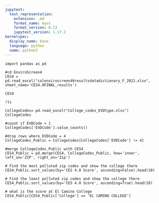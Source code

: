 ```yaml
---
jupytext:
  text_representation:
    extension: .md
    format_name: myst
    format_version: 0.13
    jupytext_version: 1.17.2
kernelspec:
  display_name: base
  language: python
  name: python3
---
```


```{code-cell} ipython3
import pandas as pd
```

```{code-cell} ipython3
#cd EnviroScreen4
CES4 = pd.read_excel("calenviroscreen40resultsdatadictionary_F_2021.xlsx", sheet_name='CES4.0FINAL_results')
```

```{code-cell} ipython3
CES4
```

```{code-cell} ipython3
!ls
```

```{code-cell} ipython3
CollegeCodes= pd.read_excel("College_codes_EVDtype.xlsx")
CollegeCodes
```

```{code-cell} ipython3
#count if EVDCode = 1
CollegeCodes['EVDCode'].value_counts()
```

```{code-cell} ipython3
#drop rows where EVDCode = 4
CollegeCodes_Public = CollegeCodes[CollegeCodes['EVDCode'] != 4]
```

```{code-cell} ipython3
#merge CollegeCodes_Public with CES4
CES4_Public = pd.merge(CES4, CollegeCodes_Public, how='inner', left_on='ZIP', right_on='Zip')
```

```{code-cell} ipython3
# Find the most polluted zip codes and show the college there
CES4_Public.sort_values(by='CES 4.0 Score', ascending=False).head(10)
```

```{code-cell} ipython3
# Find the least polluted zip codes and show the college there
CES4_Public.sort_values(by='CES 4.0 Score', ascending=True).head(10)
```

```{code-cell} ipython3
# what is the score at El Camino College
CES4_Public[CES4_Public['College'] == 'EL CAMINO COLLEGE']
```
